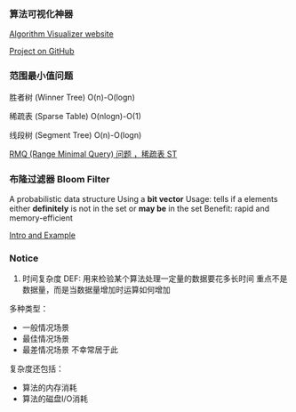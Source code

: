 ### 算法可视化神器
[Algorithm Visualizer website](http://algo-visualizer.jasonpark.me/#path=backtracking/n_queens/n_queens)

[Project on GitHub](https://github.com/parkjs814/AlgorithmVisualizer)


### 范围最小值问题
胜者树 (Winner Tree) O(n)-O(logn)

稀疏表 (Sparse Table) O(nlogn)-O(1)

线段树 (Segment Tree) O(n)-O(logn)

[RMQ (Range Minimal Query) 问题 ，稀疏表 ST](http://www.cnblogs.com/549294286/p/3780794.html)

### 布隆过滤器 Bloom Filter
A probabilistic data structure 
Using a **bit vector** 
Usage: tells if a elements either **definitely** is not in the set or **may be** in the set
Benefit: rapid and memory-efficient

[Intro and Example](http://billmill.org/bloomfilter-tutorial/)

### Notice
1. 时间复杂度
DEF: 用来检验某个算法处理一定量的数据要花多长时间
重点不是数据量，而是当数据量增加时运算如何增加

多种类型：
- 一般情况场景
- 最佳情况场景
- 最差情况场景    不幸常居于此

复杂度还包括：
- 算法的内存消耗
- 算法的磁盘I/O消耗

